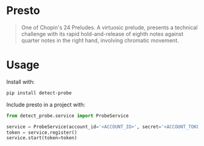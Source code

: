 # Presto

> One of Chopin's 24 Preludes. A virtuosic prelude, presents a technical challenge with its rapid hold-and-release of eighth notes against quarter notes in the right hand, involving chromatic movement.

# Usage

Install with:

```bash
pip install detect-probe
```

Include presto in a project with:

```python
from detect_probe.service import ProbeService

service = ProbeService(account_id='<ACCOUNT_ID>', secret='<ACCOUNT_TOKEN>')
token = service.register()
service.start(token=token)
```